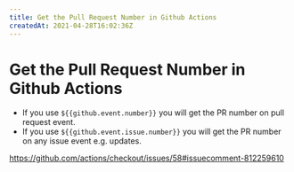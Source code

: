 ```yaml
---
title: Get the Pull Request Number in Github Actions
createdAt: 2021-04-28T16:02:36Z
---
```


# Get the Pull Request Number in Github Actions

- If you use `${{github.event.number}}` you will get the PR number on pull request event.
- If you use `${{github.event.issue.number}}` you will get the PR number on any issue event e.g. updates.

https://github.com/actions/checkout/issues/58#issuecomment-812259610